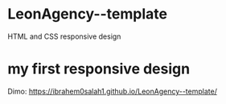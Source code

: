 # LeonAgency--template
HTML and CSS responsive design
# my first responsive design
Dimo: https://ibrahem0salah1.github.io/LeonAgency--template/
